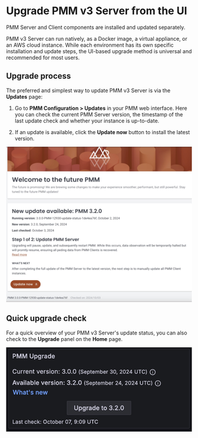 # Upgrade PMM v3 Server from the UI

PMM Server and Client components are installed and updated separately. 

PMM v3 Server can run natively, as a Docker image, a virtual appliance, or an AWS cloud instance. While each environment has its own specific installation and update steps, the UI-based upgrade method is universal and recommended for most users.

## Upgrade process

The preferred and simplest way to update PMM v3 Server is via the **Updates** page:

1. Go to **PMM Configuration > Updates** in your PMM web interface. Here you can check the current PMM Server version, the timestamp of the last update check and whether your instance is up-to-date.  

2. If an update is available, click the **Update now** button to install the latest version.

![Update page](../Update_page.png)

## Quick upgrade check

For a quick overview of your PMM v3 Server's update status, you can also check to the **Upgrade** panel on the **Home** page.

![PMM Home Dashboard Upgrade Panel](../_images/PMM_Home_Dashboard_Panels_Upgrade.jpg)

